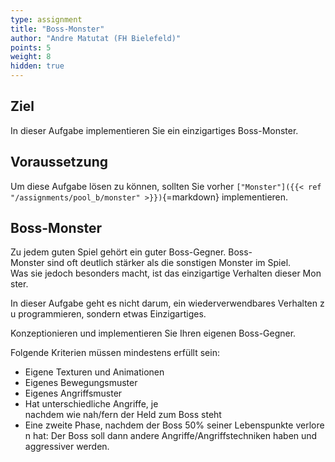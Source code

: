 ```yaml
---
type: assignment
title: "Boss-Monster"
author: "Andre Matutat (FH Bielefeld)"
points: 5
weight: 8
hidden: true
---
```


## Ziel

In dieser Aufgabe implementieren Sie ein einzigartiges Boss-Monster.

## Voraussetzung

Um diese Aufgabe lösen zu können, sollten Sie vorher `["Monster"]({{< ref "/assignments/pool_b/monster" >}})`{=markdown} implementieren.

## Boss-Monster

Zu jedem guten Spiel gehört ein guter Boss-Gegner. Boss-Monster sind oft deutlich stärker als die sonstigen Monster im Spiel.
Was sie jedoch besonders macht, ist das einzigartige Verhalten dieser Monster.

In dieser Aufgabe geht es nicht darum, ein wiederverwendbares Verhalten zu programmieren, sondern etwas Einzigartiges.

Konzeptionieren und implementieren Sie Ihren eigenen Boss-Gegner.

Folgende Kriterien müssen mindestens erfüllt sein:

-   Eigene Texturen und Animationen
-   Eigenes Bewegungsmuster
-   Eigenes Angriffsmuster
-   Hat unterschiedliche Angriffe, je nachdem wie nah/fern der Held zum Boss steht
-   Eine zweite Phase, nachdem der Boss 50% seiner Lebenspunkte verloren hat: Der Boss soll dann andere Angriffe/Angriffstechniken haben und aggressiver werden.
